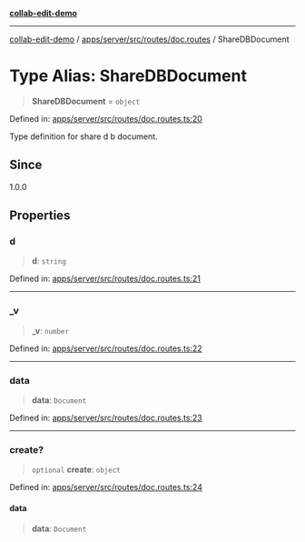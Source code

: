 [**collab-edit-demo**](../../../../../../README.md)

***

[collab-edit-demo](../../../../../../README.md) / [apps/server/src/routes/doc.routes](../README.md) / ShareDBDocument

# Type Alias: ShareDBDocument

> **ShareDBDocument** = `object`

Defined in: [apps/server/src/routes/doc.routes.ts:20](https://github.com/austyle-io/pub-sub-demo/blob/00b2f1e9b947d5e964db5c3be9502513c4374263/apps/server/src/routes/doc.routes.ts#L20)

Type definition for share d b document.

## Since

1.0.0

## Properties

### d

> **d**: `string`

Defined in: [apps/server/src/routes/doc.routes.ts:21](https://github.com/austyle-io/pub-sub-demo/blob/00b2f1e9b947d5e964db5c3be9502513c4374263/apps/server/src/routes/doc.routes.ts#L21)

***

### \_v

> **\_v**: `number`

Defined in: [apps/server/src/routes/doc.routes.ts:22](https://github.com/austyle-io/pub-sub-demo/blob/00b2f1e9b947d5e964db5c3be9502513c4374263/apps/server/src/routes/doc.routes.ts#L22)

***

### data

> **data**: `Document`

Defined in: [apps/server/src/routes/doc.routes.ts:23](https://github.com/austyle-io/pub-sub-demo/blob/00b2f1e9b947d5e964db5c3be9502513c4374263/apps/server/src/routes/doc.routes.ts#L23)

***

### create?

> `optional` **create**: `object`

Defined in: [apps/server/src/routes/doc.routes.ts:24](https://github.com/austyle-io/pub-sub-demo/blob/00b2f1e9b947d5e964db5c3be9502513c4374263/apps/server/src/routes/doc.routes.ts#L24)

#### data

> **data**: `Document`
